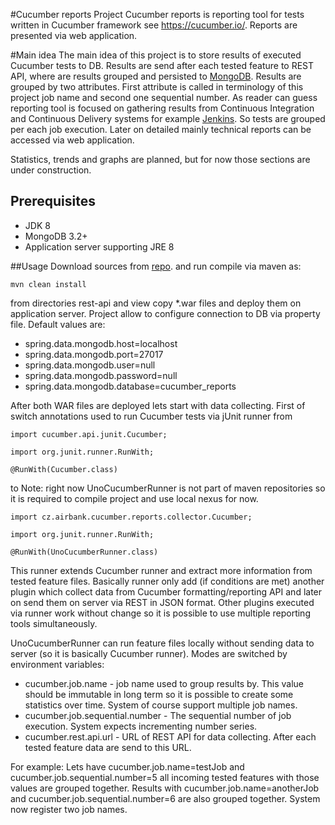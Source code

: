 #Cucumber reports
Project Cucumber reports is reporting tool for tests written in Cucumber framework see https://cucumber.io/.
Reports are presented via web application.

#Main idea
The main idea of this project is to store results of executed Cucumber tests to DB. 
Results are send after each tested feature to REST API, where are results grouped 
and persisted to [MongoDB](https://www.mongodb.com/).
Results are grouped by two attributes. First attribute is called in terminology of this project
job name and second one sequential number. As reader can guess reporting tool is focused on
gathering results from Continuous Integration and Continuous Delivery systems for example
[Jenkins](https://jenkins.io/). So tests are grouped per each job execution. Later on detailed
mainly technical reports can be accessed via web application.
 
Statistics, trends and graphs are planned, but for now those sections are under construction.

## Prerequisites
* JDK 8
* MongoDB 3.2+
* Application server supporting JRE 8

##Usage
Download sources from [repo](https://github.com/stengvac/cucumber-reports.git). 
and run compile via maven as:
```
mvn clean install
```
from directories rest-api and view copy *.war files and deploy them on application server. 
Project allow to configure connection to DB via property file. Default values are:
+ spring.data.mongodb.host=localhost
+ spring.data.mongodb.port=27017
+ spring.data.mongodb.user=null
+ spring.data.mongodb.password=null
+ spring.data.mongodb.database=cucumber_reports

After both WAR files are deployed lets start with data collecting.
First of switch annotations used to run Cucumber tests via jUnit runner from
```
import cucumber.api.junit.Cucumber;

import org.junit.runner.RunWith;

@RunWith(Cucumber.class)
```

to
Note: right now UnoCucumberRunner is not part of maven repositories so it is 
required to compile project and use local nexus for now.
```
import cz.airbank.cucumber.reports.collector.Cucumber;

import org.junit.runner.RunWith;

@RunWith(UnoCucumberRunner.class)
```

This runner extends Cucumber runner and extract more information from 
tested feature files. Basically runner only add (if conditions are met) another plugin
which collect data from Cucumber formatting/reporting API and later on send them on server via REST in JSON format.
Other plugins executed via runner work without change so it is possible to use multiple reporting tools simultaneously.

UnoCucumberRunner can run feature files locally without sending data to server (so it is basically Cucumber runner).
Modes are switched by environment variables:
 
* cucumber.job.name - job name used to group results by. This value should be immutable in long term so it is possible to create some 
statistics over time. System of course support multiple job names. 
* cucumber.job.sequential.number - The sequential number of job execution. System expects incrementing number series. 
* cucumber.rest.api.url - URL of REST API for data collecting. After each tested feature data are send to this URL.

For example:
Lets have cucumber.job.name=testJob and cucumber.job.sequential.number=5 all incoming tested features with those values 
are grouped together. Results with cucumber.job.name=anotherJob and cucumber.job.sequential.number=6 are also grouped together.
System now register two job names.
